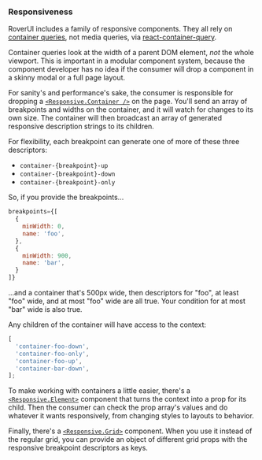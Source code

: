 ### Responsiveness

RoverUI includes a family of responsive components. They all rely on [container queries](https://css-tricks.com/container-query-discussion/), not media queries, via [react-container-query](https://www.npmjs.com/package/react-container-query).

Container queries look at the width of a parent DOM element, _not_ the whole viewport. This is important in a modular component system, because the component developer has no idea if the consumer will drop a component in a skinny modal or a full page layout.

For sanity's and performance's sake, the consumer is responsible for dropping a [`<Responsive.Container />`](http://localhost:9009/?path=/story/dark-matter-responsive-moons-container--overview) on the page. You'll send an array of breakpoints and widths on the container, and it will watch for changes to its own size. The container will then broadcast an array of generated responsive description strings to its children.

For flexibility, each breakpoint can generate one of more of these three descriptors:

- `container-{breakpoint}-up`
- `container-{breakpoint}-down`
- `container-{breakpoint}-only`

So, if you provide the breakpoints...

```jsx
breakpoints={[
  {
    minWidth: 0,
    name: 'foo',
  },
  {
    minWidth: 900,
    name: 'bar',
  }
]}
```

...and a container that's 500px wide, then descriptors for "foo", at least "foo" wide, and at most "foo" wide are all true. Your condition for at most "bar" wide is also true.

Any children of the container will have access to the context:

```js
[
  'container-foo-down',
  'container-foo-only',
  'container-foo-up',
  'container-bar-down',
];
```

To make working with containers a little easier, there's a [`<Responsive.Element>`](http://localhost:9009/?path=/story/dark-matter-responsive-moons-element--overview) component that turns the context into a prop for its child. Then the consumer can check the prop array's values and do whatever it wants responsively, from changing styles to layouts to behavior.

Finally, there's a [`<Responsive.Grid>`](http://localhost:9009/?path=/story/dark-matter-responsive-grid--overview) component. When you use it instead of the regular grid, you can provide an object of different grid props with the responsive breakpoint descriptors as keys.
